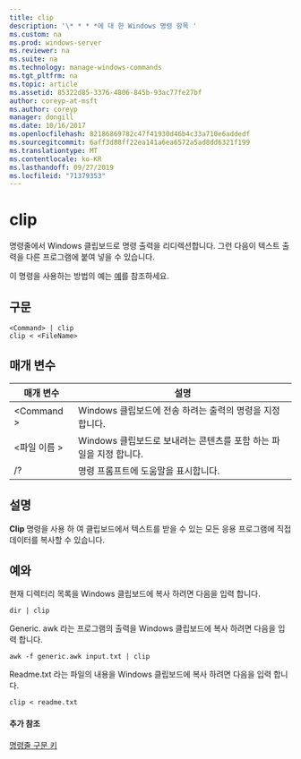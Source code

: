 ```yaml
---
title: clip
description: '\* * * *에 대 한 Windows 명령 항목 '
ms.custom: na
ms.prod: windows-server
ms.reviewer: na
ms.suite: na
ms.technology: manage-windows-commands
ms.tgt_pltfrm: na
ms.topic: article
ms.assetid: 85322d85-3376-4806-845b-93ac77fe27bf
author: coreyp-at-msft
ms.author: coreyp
manager: dongill
ms.date: 10/16/2017
ms.openlocfilehash: 82186869782c47f41930d46b4c33a710e6addedf
ms.sourcegitcommit: 6aff3d88ff22ea141a6ea6572a5ad8dd6321f199
ms.translationtype: MT
ms.contentlocale: ko-KR
ms.lasthandoff: 09/27/2019
ms.locfileid: "71379353"
---
```

# <a name="clip"></a>clip



명령줄에서 Windows 클립보드로 명령 출력을 리디렉션합니다. 그런 다음이 텍스트 출력을 다른 프로그램에 붙여 넣을 수 있습니다.

이 명령을 사용하는 방법의 예는 [예](#BKMK_examples)를 참조하세요.

## <a name="syntax"></a>구문

```
<Command> | clip
clip < <FileName>
```

## <a name="parameters"></a>매개 변수

|매개 변수|설명|
|---------|-----------|
|\<Command >|Windows 클립보드에 전송 하려는 출력의 명령을 지정 합니다.|
|\<파일 이름 >|Windows 클립보드로 보내려는 콘텐츠를 포함 하는 파일을 지정 합니다.|
|/?|명령 프롬프트에 도움말을 표시합니다.|

## <a name="remarks"></a>설명

**Clip** 명령을 사용 하 여 클립보드에서 텍스트를 받을 수 있는 모든 응용 프로그램에 직접 데이터를 복사할 수 있습니다.

## <a name="BKMK_examples"></a>예와

현재 디렉터리 목록을 Windows 클립보드에 복사 하려면 다음을 입력 합니다.
```
dir | clip
```
Generic. awk 라는 프로그램의 출력을 Windows 클립보드에 복사 하려면 다음을 입력 합니다.
```
awk -f generic.awk input.txt | clip
```
Readme.txt 라는 파일의 내용을 Windows 클립보드에 복사 하려면 다음을 입력 합니다.
```
clip < readme.txt
```

#### <a name="additional-references"></a>추가 참조

[명령줄 구문 키](command-line-syntax-key.md)